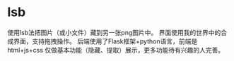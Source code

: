# lsb

使用lsb法把图片（或小文件）藏到另一张png图片中。
界面使用我的世界中的合成界面，支持拖拽操作。
后端使用了Flask框架+python语言，前端是html+js+css
仅做基本功能（隐藏、提取）展示，更多功能待有兴趣的人完善。

